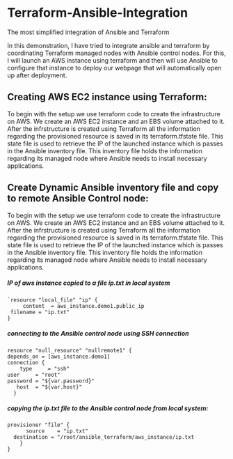# Terraform-Ansible-Integration
The most simplified integration of Ansible and Terraform

In this demonstration, I have tried to integrate ansible and terraform by coordinating Terraform managed nodes with Ansible control nodes. For this, I will launch an AWS instance using terraform and then will use Ansible to configure that instance to deploy our webpage that will automatically open up after deployment.

## Creating AWS EC2 instance using Terraform: 
To begin with the setup we use terraform code to create the infrastructure on AWS. We create an AWS EC2 instance and an EBS volume attached to it.
After the infrstructure is created using Terraform all the information regarding the provisioned resource is saved in its terraform.tfstate file. This state file is used to retrieve the IP of the launched instance which is passes in the Ansible inventory file. This inventory file holds the information regarding its managed node where Ansible needs to install necessary applications.

## Create Dynamic Ansible inventory file and copy to remote Ansible Control node: 
To begin with the setup we use terraform code to create the infrastructure on AWS. We create an AWS EC2 instance and an EBS volume attached to it.
After the infrstructure is created using Terraform all the information regarding the provisioned resource is saved in its terraform.tfstate file. This state file is used to retrieve the IP of the launched instance which is passes in the Ansible inventory file. This inventory file holds the information regarding its managed node where Ansible needs to install necessary applications.
 ##### IP of aws instance copied to a file ip.txt in local system
    `resource "local_file" "ip" {  
         content  = aws_instance.demo1.public_ip
	 filename = "ip.txt"
    }
 ##### connecting to the Ansible control node using SSH connection
    resource "null_resource" "nullremote1" {
    depends_on = [aws_instance.demo1]
    connection {
        type     = "ssh"
	user     = "root"
	password = "${var.password}"
	   host  = "${var.host}"
      }

   ##### copying the ip.txt file to the Ansible control node from local system:
    provisioner "file" {
          source    = "ip.txt"
	  destination = "/root/ansible_terraform/aws_instance/ip.txt
        }
    }

   ### 
